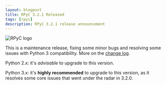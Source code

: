 ```yaml
---
layout: blogpost
title: RPyC 3.2.1 Released
tags: [rpyc]
description: RPyC 3.2.1 release announcement
---
```


<img src="http://rpyc.sourceforge.net/_static/rpyc3-logo-medium.png" title="RPyC logo" class="blog_post_image" />

This is a maintenance release, fixing some minor bugs and resolving some issues with Python 3 
compatibility. More on the [change log](http://rpyc.sourceforge.net/changelog.html).

Python 2.x: it's *advisable* to upgrade to this version.

Python 3.x: it's **highly recommended** to upgrade to this version, as it resolves some core
issues that went under the radar in 3.2.0.
